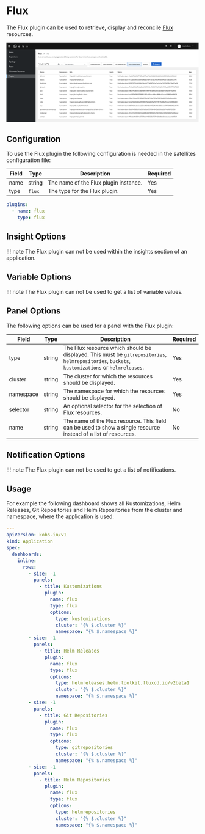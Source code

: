 # Flux

The Flux plugin can be used to retrieve, display and reconcile [Flux](https://fluxcd.io) resources.

![Flux](assets/flux.png)

## Configuration

To use the Flux plugin the following configuration is needed in the satellites configuration file:

| Field | Type | Description | Required |
| ----- | ---- | ----------- | -------- |
| name | string | The name of the Flux plugin instance. | Yes |
| type | `flux` | The type for the Flux plugin. | Yes |

```yaml
plugins:
  - name: flux
    type: flux
```

## Insight Options

!!! note
    The Flux plugin can not be used within the insights section of an application.

## Variable Options

!!! note
    The Flux plugin can not be used to get a list of variable values.

## Panel Options

The following options can be used for a panel with the Flux plugin:

| Field | Type | Description | Required |
| ----- | ---- | ----------- | -------- |
| type | string | The Flux resource which should be displayed. This must be `gitrepositories`, `helmrepositories`, `buckets`, `kustomizations` or `helmreleases`. | Yes |
| cluster | string | The cluster for which the resources should be displayed. | Yes |
| namespace | string | The namespace for which the resources should be displayed. | Yes |
| selector | string | An optional selector for the selection of Flux resources. | No |
| name | string | The name of the Flux resource. This field can be used to show a single resource instead of a list of resources. | No |

## Notification Options

!!! note
    The Flux plugin can not be used to get a list of notifications.

## Usage

For example the following dashboard shows all Kustomizations, Helm Releases, Git Repositories and Helm Repositories from the cluster and namespace, where the application is used:

```yaml
---
apiVersion: kobs.io/v1
kind: Application
spec:
  dashboards:
    inline:
      rows:
        - size: -1
          panels:
            - title: Kustomizations
              plugin:
                name: flux
                type: flux
                options:
                  type: kustomizations
                  cluster: "{% $.cluster %}"
                  namespace: "{% $.namespace %}"
        - size: -1
          panels:
            - title: Helm Releases
              plugin:
                name: flux
                type: flux
                options:
                  type: helmreleases.helm.toolkit.fluxcd.io/v2beta1
                  cluster: "{% $.cluster %}"
                  namespace: "{% $.namespace %}"
        - size: -1
          panels:
            - title: Git Repositories
              plugin:
                name: flux
                type: flux
                options:
                  type: gitrepositories
                  cluster: "{% $.cluster %}"
                  namespace: "{% $.namespace %}"
        - size: -1
          panels:
            - title: Helm Repositories
              plugin:
                name: flux
                type: flux
                options:
                  type: helmrepositories
                  cluster: "{% $.cluster %}"
                  namespace: "{% $.namespace %}"
```
